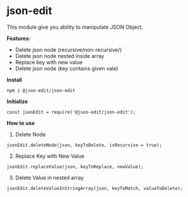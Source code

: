 # json-edit
This module give you ability to manipulate JSON Object.

**Features:**
- Delete json node (recursive/non-recursive/)
- Delete json node nested inside array
- Replace key with new value
- Delete json node (key contains given vale)


**Install**
```
npm i @json-edit/json-edit
```

**Initialize**
```
const jsonEdit = require('@json-edit/json-edit');
```

**How to use**
1. Delete Node
```
jsonEdit.deleteNode(json, keyToDelete, isRecursive = true);
```

2. Replace Key with New Value
```
jsonEdit.replaceValue(json, keyToReplace, newValue);
```

3. Delete Value in nested array
```
jsonEdit.deleteValueInStringArray(json, keyToMatch, valueToDelete);
```
